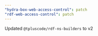 ```yaml
---
"hydra-box-web-access-control": patch
"rdf-web-access-control": patch
---
```


Updated `@tpluscode/rdf-ns-builders` to v2
